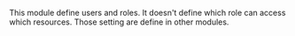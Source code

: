This module define users and roles.
It doesn't define which role can access which resources. Those setting are define in other modules.